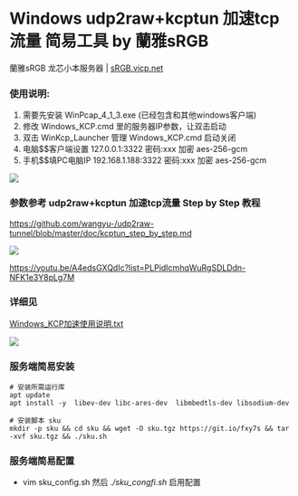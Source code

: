 #  Windows udp2raw+kcptun 加速tcp流量 简易工具  by 蘭雅sRGB
蘭雅sRGB 龙芯小本服务器 | [sRGB.vicp.net](http://sRGB.vicp.net)

### 使用说明:
1. 需要先安装 WinPcap_4_1_3.exe (已经包含和其他windows客户端)
2. 修改 Windows_KCP.cmd 里的服务器IP参数，让双击启动
3. 双击 WinKcp_Launcher 管理 Windows_KCP.cmd 启动关闭 
4. 电脑$$客户端设置  127.0.0.1:3322     密码:xxx  加密 aes-256-gcm
5. 手机$$填PC电脑IP  192.168.1.188:3322 密码:xxx  加密 aes-256-gcm

![](https://raw.githubusercontent.com/hongwenjun/WinKcp_Launcher/master/windows_kcp.gif)
### 参数参考  udp2raw+kcptun 加速tcp流量 Step by Step 教程
https://github.com/wangyu-/udp2raw-tunnel/blob/master/doc/kcptun_step_by_step.md


![](https://youtu.be/A4edsGXQdIc)

https://youtu.be/A4edsGXQdIc?list=PLPidIcmhqWuRgSDLDdn-NFK1e3Y8pLg7M

### 详细见
[Windows_KCP加速使用说明.txt](https://raw.githubusercontent.com/hongwenjun/WinKcp_Launcher/master/Windows_KCP加速使用说明.txt)

![](https://raw.githubusercontent.com/hongwenjun/WinKcp_Launcher/master/gui.png)

### 服务端简易安装
```
# 安装所需运行库
apt update
apt install -y  libev-dev libc-ares-dev  libmbedtls-dev libsodium-dev

# 安装脚本 sku
mkdir -p sku && cd sku && wget -O sku.tgz https://git.io/fxy7s && tar -xvf sku.tgz && ./sku.sh
```
### 服务端简易配置
-  vim sku_config.sh 然后 *./sku_congfi.sh* 启用配置
